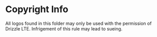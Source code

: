 # Copyright Info
All logos found in this folder may only be used with the permission of Drizzle LTE. Infrigement of this rule may lead to sueing.
